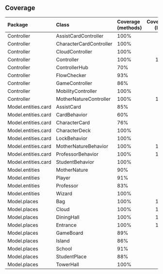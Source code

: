 ## Coverage
| Package | Class | Coverage (methods) | Coverage (lines) |
|:-----------------------|:------------------|:------------------|------------------:|
| Controller | AssistCardController | 100% | 87% |
| Controller | CharacterCardController | 100% | 91% |
| Controller | CloudController | 100% | 91% |
| Controller | Controller | 100% | 100% |
| Controller | ControllerHub | 70% | 75% |
| Controller | FlowChecker | 93% | 95% |
| Controller | GameController | 86% | 73% |
| Controller | MobilityController | 100% | 96% |
| Controller | MotherNatureController | 100% | 100% |
| Model.entities.card | AssistCard | 85% | 86% |
| Model.entities.card | CardBehavior | 60% | 76% |
| Model.entities.card | CharacterCard | 76% | 53% |
| Model.entities.card | CharacterDeck | 100% | 92% |
| Model.entities.card | LockBehavior | 100% | 83% |
| Model.entities.card | MotherNatureBehavior | 100% | 100% |
| Model.entities.card | ProfessorBehavior | 100% | 100% |
| Model.entities.card | StudentBehavior | 100% | 78% |
| Model.entities | MotherNature | 90% | 96% |
| Model.entities | Player | 91% | 92% |
| Model.entities | Professor | 83% | 88% |
| Model.entities | Wizard | 100% | 90% |
| Model.places | Bag | 100% | 100% |
| Model.places | Cloud | 100% | 100% |
| Model.places | DiningHall | 100% | 100% |
| Model.places | Entrance | 100% | 100% |
| Model.places | GameBoard | 89% | 78% |
| Model.places | Island | 86% | 83% |
| Model.places | School | 91% | 90% |
| Model.places | StudentPlace | 88% | 80% |
| Model.places | TowerHall | 100% | 93% |
